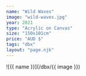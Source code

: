 ```yaml
---
name: "Wild Waves"
image: "wild-waves.jpg"
year: 2021
type: "Acrylic on Canvas"
size: "150x101cm"
price: "AUD $"
tags: "dbx"
layout: "page.njk"
---
```

![{{ name }}](/dbx/{{ image }})